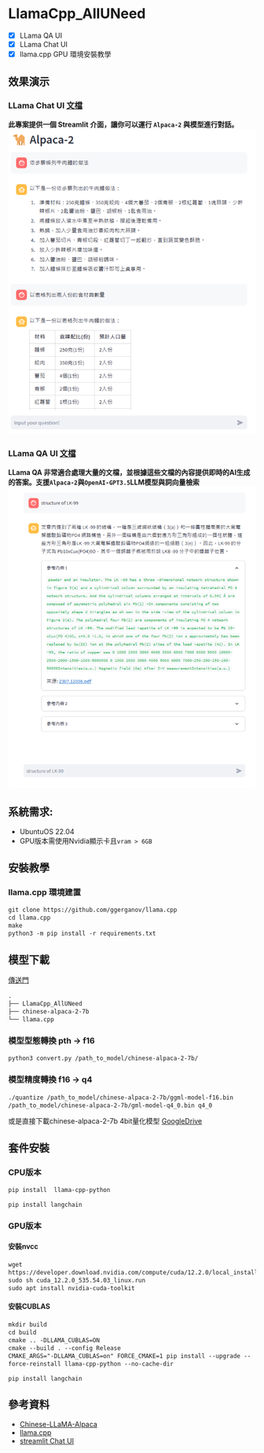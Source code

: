 # LlamaCpp_AllUNeed

- [x] LLama QA UI
- [x] LLama Chat UI
- [x] llama.cpp GPU 環境安裝教學

## 效果演示
### LLama Chat UI [文檔](Alpaca-2_Chat.md)
**此專案提供一個 Streamlit 介面，讓你可以運行 `Alpaca-2` 與模型進行對話。**
![DEMO](Demo.png)

### LLama QA UI [文檔](Retrieval_QA.md)
**LLama QA 非常適合處理大量的文檔，並根據這些文檔的內容提供即時的AI生成的答案。支援`Alpaca-2`與`OpenAI-GPT3.5`LLM模型與詞向量檢索**
![DEMO](QA_demo.png)
  
## 系統需求: 
- UbuntuOS 22.04
- GPU版本需使用Nvidia顯示卡且`vram > 6GB`

## 安裝教學

### llama.cpp 環境建置
```
git clone https://github.com/ggerganov/llama.cpp
cd llama.cpp
make
python3 -m pip install -r requirements.txt
```

## 模型下載
[傳送門](https://huggingface.co/ziqingyang/chinese-alpaca-2-7b)
```
.
├── LlamaCpp_AllUNeed
├── chinese-alpaca-2-7b
└── llama.cpp
```

### 模型型態轉換 pth -> f16
```
python3 convert.py /path_to_model/chinese-alpaca-2-7b/
```

### 模型精度轉換 f16 -> q4
```
./quantize /path_to_model/chinese-alpaca-2-7b/ggml-model-f16.bin /path_to_model/chinese-alpaca-2-7b/gml-model-q4_0.bin q4_0
```
或是直接下載chinese-alpaca-2-7b 4bit量化模型 [GoogleDrive](https://drive.google.com/file/d/1bk2-n2fncZ8XSg_G6PIGfhZMqghfn482/view?usp=sharing)

## 套件安裝

### CPU版本
```
pip install  llama-cpp-python
```

```
pip install langchain
```

### GPU版本

#### 安裝nvcc
```
wget https://developer.download.nvidia.com/compute/cuda/12.2.0/local_installers/cuda_12.2.0_535.54.03_linux.run
sudo sh cuda_12.2.0_535.54.03_linux.run
sudo apt install nvidia-cuda-toolkit

```
#### 安裝CUBLAS
```
mkdir build
cd build
cmake .. -DLLAMA_CUBLAS=ON
cmake --build . --config Release
CMAKE_ARGS="-DLLAMA_CUBLAS=on" FORCE_CMAKE=1 pip install --upgrade --force-reinstall llama-cpp-python --no-cache-dir
```

```
pip install langchain
```

## 參考資料
- [Chinese-LLaMA-Alpaca](https://github.com/ymcui/Chinese-LLaMA-Alpaca)
- [llama.cpp](https://github.com/ggerganov/llama.cpp)
- [streamlit Chat UI](https://medium.com/@daydreamersjp/implementing-locally-hosted-llama2-chat-ui-using-streamlit-53b181651b4e)
